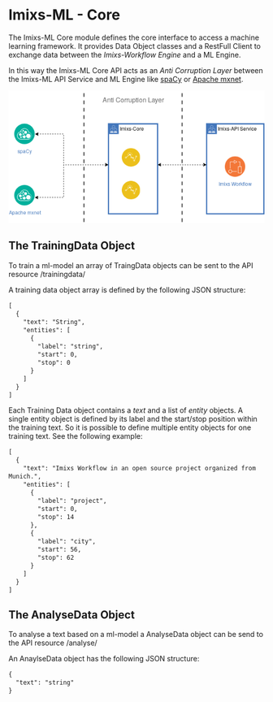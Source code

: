 # Imixs-ML - Core

The Imixs-ML Core module defines the core interface to access a machine learning framework. It provides Data Object classes and a RestFull Client to exchange data between the *Imixs-Workflow Engine* and a ML Engine. 

In this way the Imixs-ML Core API acts as an *Anti Corruption Layer* between the Imixs-ML API Service and ML Engine like [spaCy](https://spacy.io/) or [Apache mxnet](https://mxnet.apache.org/).

<p align="center"><img src="../images/imixs-ml-architecture-002.png" /></p>

## The TrainingData Object

To train a ml-model an array of TraingData objects can be sent to the API resource /trainingdata/

A training data object array is defined by the following JSON structure:

	[
	  {
	    "text": "String",
	    "entities": [
	      {
	        "label": "string",
	        "start": 0,
	        "stop": 0
	      }
	    ]
	  }
	]
	
Each Training Data object contains a *text* and a list of *entity* objects. A single entity object is defined by its label and the start/stop position within the training text. So it is possible to define multiple entity objects for one training text. See the following example:


	[
	  {
	    "text": "Imixs Workflow in an open source project organized from Munich.",
	    "entities": [
	      {
	        "label": "project",
	        "start": 0,
	        "stop": 14
	      },
	      {
	        "label": "city",
	        "start": 56,
	        "stop": 62
	      }
	    ]
	  }
	]
  


## The AnalyseData Object

To analyse a text based on a ml-model a AnalyseData object can be send to the API resource /analyse/

An AnaylseData object has the following JSON structure:

	{
	  "text": "string"
	}


